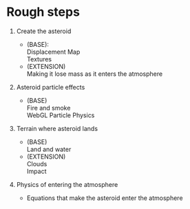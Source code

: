 # Rough steps

1. Create the asteroid
    - (BASE): <br> 
        Displacement Map <br>
        Textures
    - (EXTENSION) <br>
        Making it lose mass as it enters the atmosphere <br>

2. Asteroid particle effects
    - (BASE) <br>
        Fire and smoke <br>
        WebGL Particle Physics

3. Terrain where asteroid lands
    - (BASE) <br>
        Land and water
    - (EXTENSION) <br>
        Clouds <br>
        Impact

4. Physics of entering the atmosphere
    - Equations that make the asteroid enter the atmosphere 

